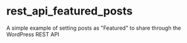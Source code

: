 # rest_api_featured_posts
A simple example of setting posts as "Featured" to share through the WordPress REST API
